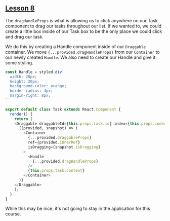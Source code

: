 ## [Lesson 8](https://egghead.io/lessons/react-designate-control-of-dragging-for-a-react-beautiful-dnd-draggable-with-draghandleprops)

The `dragHandleProps` is what is allowing us to click anywhere on our Task component to drag our tasks throughout our list. If we wanted to, we could create a little box inside of our Task box to be the only place we could click and drag our task. 

We do this by creating a Handle component inside of our `Draggable` container. We move `{...provided.dragHandleProps}` from our `Container` to our newly created `Handle`. We also need to create our Handle and give it some styling. 

```js
const Handle = styled.div`
  width: 20px;
  height: 20px;
  background-color: orange;
  border-radius: 4px;
  margin-right: 8px;
`

export default class Task extends React.Component {
  render() {
    return (
    <Draggable draggableId={this.props.task.id} index={this.props.index}>
      {(provided, snapshot) => (
        <Container
          {...provided.draggableProps}
          ref={provided.innerRef}
          isDragging={snapshot.isDragging}
        >
          <Handle 
            {...provided.dragHandleProps}
          />
          {this.props.task.content}
        </Container>
      )}
    </Draggable>
    );
  }
}
```

While this may be nice, it's not going to stay in the application for this course. 